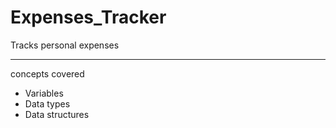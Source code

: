 # Expenses_Tracker
Tracks personal expenses

___

concepts covered

- Variables
- Data types
- Data structures
